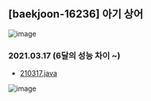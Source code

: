 ## [baekjoon-16236] 아기 상어

![image](https://user-images.githubusercontent.com/22045163/93317269-3b08fd00-f848-11ea-8c37-5f8b921d34b6.png)

### 2021.03.17 (6달의 성능 차이 ~)

- [210317.java](Main2.java)

![image](https://user-images.githubusercontent.com/22045163/111414242-f987da80-8722-11eb-973c-d3074f58e62a.png)
